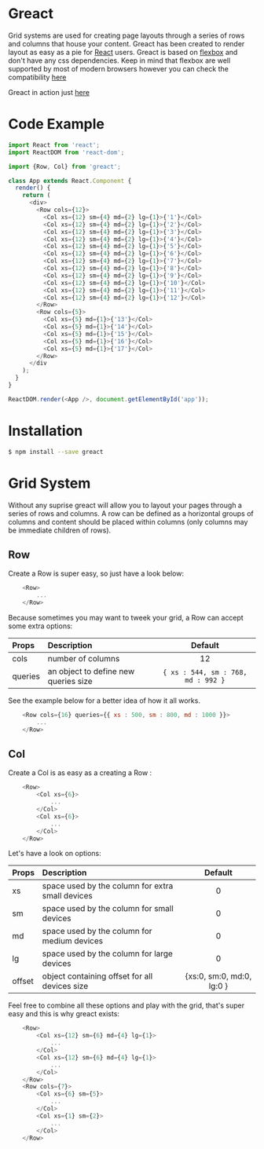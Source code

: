 # Greact

Grid systems are used for creating page layouts through a series of rows and columns that house your content. Greact has been created to render layout as easy as a pie for [React](https://facebook.github.io/react/) users.
Greact is based on [flexbox](https://developer.mozilla.org/en-US/docs/Web/CSS/CSS_Flexible_Box_Layout/Using_CSS_flexible_boxes) and don't have any css dependencies. Keep in mind that flexbox are well supported by most of modern browsers however you can check the compatibility [here](http://caniuse.com/#feat=flexbox)

Greact in action just [here](https://kncs.github.io/greact/)

# Code Example

```javascript
import React from 'react';
import ReactDOM from 'react-dom';

import {Row, Col} from 'greact';

class App extends React.Component {
  render() {
    return (
      <div>
        <Row cols={12}>
          <Col xs={12} sm={4} md={2} lg={1}>{'1'}</Col>
          <Col xs={12} sm={4} md={2} lg={1}>{'2'}</Col>
          <Col xs={12} sm={4} md={2} lg={1}>{'3'}</Col>
          <Col xs={12} sm={4} md={2} lg={1}>{'4'}</Col>
          <Col xs={12} sm={4} md={2} lg={1}>{'5'}</Col>
          <Col xs={12} sm={4} md={2} lg={1}>{'6'}</Col>
          <Col xs={12} sm={4} md={2} lg={1}>{'7'}</Col>
          <Col xs={12} sm={4} md={2} lg={1}>{'8'}</Col>
          <Col xs={12} sm={4} md={2} lg={1}>{'9'}</Col>
          <Col xs={12} sm={4} md={2} lg={1}>{'10'}</Col>
          <Col xs={12} sm={4} md={2} lg={1}>{'11'}</Col>
          <Col xs={12} sm={4} md={2} lg={1}>{'12'}</Col>
        </Row>
        <Row cols={5}>
          <Col xs={5} md={1}>{'13'}</Col>
          <Col xs={5} md={1}>{'14'}</Col>
          <Col xs={5} md={1}>{'15'}</Col>
          <Col xs={5} md={1}>{'16'}</Col>
          <Col xs={5} md={1}>{'17'}</Col>
        </Row>
      </div
    );
  }
}

ReactDOM.render(<App />, document.getElementById('app'));
```
# Installation

```bash
$ npm install --save greact
```

# Grid System

Without any suprise greact will allow you to layout your pages through a series of rows and columns. A row can be defined as a horizontal groups of columns and content should be placed within columns (only columns may be immediate children of rows).

## Row

Create a Row is super easy, so just have a look below:

```javascript
    <Row>
        ...
    </Row>
```
Because sometimes you may want to tweek your grid, a Row can accept some extra options:

|  Props    |               Description              |              Default                  |
|:----------|:---------------------------------------|:-------------------------------------:|
| cols      |  number of columns                     | 12                                    |
| queries   |  an object to define new queries size  | ```{ xs : 544, sm : 768, md : 992 }```|

See the example below for a better idea of how it all works.

```javascript
    <Row cols={16} queries={{ xs : 500, sm : 800, md : 1000 }}>
        ...
    </Row>
```

## Col

Create a Col is as easy as a creating a Row :

```javascript
    <Row>
        <Col xs={6}>
            ...
        </Col>
        <Col xs={6}>
            ...
        </Col>
    </Row>
```
Let's have a look on options:

|  Props  |                     Description                  |  Default  |
|:--------|:-------------------------------------------------|:---------:|
| xs      | space used by the column for extra small devices | 0         |
| sm      | space used by the column for small devices       | 0         |
| md      | space used by the column for medium devices      | 0         |
| lg      | space used by the column for large devices       | 0         |
| offset  | object containing offset for all devices size    | {xs:0, sm:0, md:0, lg:0 }         |

Feel free to combine all these options and play with the grid, that's super easy and this is why greact exists:

```javascript
    <Row>
        <Col xs={12} sm={6} md={4} lg={1}>
            ...
        </Col>
        <Col xs={12} sm={6} md={4} lg={1}>
            ...
        </Col>
    </Row>
    <Row cols={7}>
        <Col xs={6} sm={5}>
            ...
        </Col>
        <Col xs={1} sm={2}>
            ...
        </Col>
    </Row>
```
